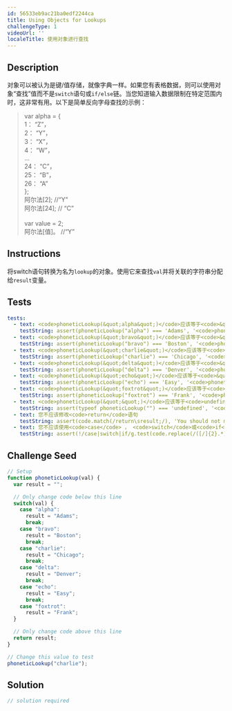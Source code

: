 ```yaml
---
id: 56533eb9ac21ba0edf2244ca
title: Using Objects for Lookups
challengeType: 1
videoUrl: ''
localeTitle: 使用对象进行查找
---
```


## Description
<section id="description">对象可以被认为是键/值存储，就像字典一样。如果您有表格数据，则可以使用对象“查找”值而不是<code>switch</code>语句或<code>if/else</code>链。当您知道输入数据限制在特定范围内时，这非常有用。以下是简单反向字母查找的示例： <blockquote> var alpha = { <br> 1： “Z”， <br> 2： “Y”， <br> 3： “X”， <br> 4： “W”， <br> ... <br> 24： “C”， <br> 25： “B”， <br> 26： “A” <br> }; <br>阿尔法[2]; //“Y” <br>阿尔法[24]; // “C” <br><br> var value = 2; <br>阿尔法[值]。 //“Y” </blockquote></section>

## Instructions
<section id="instructions">将switch语句转换为名为<code>lookup</code>的对象。使用它来查找<code>val</code>并将关联的字符串分配给<code>result</code>变量。 </section>

## Tests
<section id='tests'>

```yml
tests:
  - text: <code>phoneticLookup(&quot;alpha&quot;)</code>应该等于<code>&quot;Adams&quot;</code>
    testString: assert(phoneticLookup("alpha") === 'Adams', '<code>phoneticLookup("alpha")</code> should equal <code>"Adams"</code>');
  - text: <code>phoneticLookup(&quot;bravo&quot;)</code>应该等于<code>&quot;Boston&quot;</code>
    testString: assert(phoneticLookup("bravo") === 'Boston', '<code>phoneticLookup("bravo")</code> should equal <code>"Boston"</code>');
  - text: <code>phoneticLookup(&quot;charlie&quot;)</code>应该等于<code>&quot;Chicago&quot;</code>
    testString: assert(phoneticLookup("charlie") === 'Chicago', '<code>phoneticLookup("charlie")</code> should equal <code>"Chicago"</code>');
  - text: <code>phoneticLookup(&quot;delta&quot;)</code>应该等于<code>&quot;Denver&quot;</code>
    testString: assert(phoneticLookup("delta") === 'Denver', '<code>phoneticLookup("delta")</code> should equal <code>"Denver"</code>');
  - text: <code>phoneticLookup(&quot;echo&quot;)</code>应该等于<code>&quot;Easy&quot;</code>
    testString: assert(phoneticLookup("echo") === 'Easy', '<code>phoneticLookup("echo")</code> should equal <code>"Easy"</code>');
  - text: <code>phoneticLookup(&quot;foxtrot&quot;)</code>应该等于<code>&quot;Frank&quot;</code>
    testString: assert(phoneticLookup("foxtrot") === 'Frank', '<code>phoneticLookup("foxtrot")</code> should equal <code>"Frank"</code>');
  - text: <code>phoneticLookup(&quot;&quot;)</code>应该等于<code>undefined</code>
    testString: assert(typeof phoneticLookup("") === 'undefined', '<code>phoneticLookup("")</code> should equal <code>undefined</code>');
  - text: 您不应该修改<code>return</code>语句
    testString: assert(code.match(/return\sresult;/), 'You should not modify the <code>return</code> statement');
  - text: 您不应该使用<code>case</code> ， <code>switch</code>或<code>if</code>语句
    testString: assert(!/case|switch|if/g.test(code.replace(/([/]{2}.*)|([/][*][^/*]*[*][/])/g,'')), 'You should not use <code>case</code>, <code>switch</code>, or <code>if</code> statements');

```

</section>

## Challenge Seed
<section id='challengeSeed'>

<div id='js-seed'>

```js
// Setup
function phoneticLookup(val) {
  var result = "";

  // Only change code below this line
  switch(val) {
    case "alpha":
      result = "Adams";
      break;
    case "bravo":
      result = "Boston";
      break;
    case "charlie":
      result = "Chicago";
      break;
    case "delta":
      result = "Denver";
      break;
    case "echo":
      result = "Easy";
      break;
    case "foxtrot":
      result = "Frank";
  }

  // Only change code above this line
  return result;
}

// Change this value to test
phoneticLookup("charlie");

```

</div>



</section>

## Solution
<section id='solution'>

```js
// solution required
```
</section>
